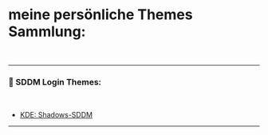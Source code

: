 # meine persönliche Themes Sammlung:
 ⠀ ⠀ ⠀ ⠀ ⠀ ⠀ 
 ⠀ ⠀ ⠀ ⠀ ⠀ ⠀ 
______________________________________________________________________________________________________
### 🌅 SDDM Login Themes:
 ⠀ ⠀ ⠀ ⠀ ⠀ ⠀ 
- [KDE: Shadows-SDDM](https://store.kde.org/p/1717287)
 ⠀ ⠀ ⠀ ⠀ ⠀ ⠀
______________________________________________________________________________________________________

